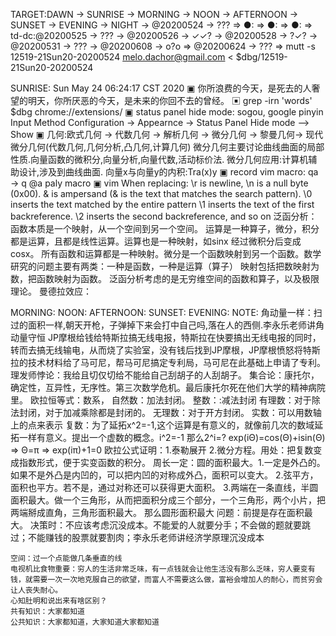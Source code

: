 TARGET:DAWN → SUNRISE → MORNING → NOON → AFTERNOON → SUNSET → EVENING → NIGHT → @20200524 → ??? ⇒ 
●: ⇒ 
●: ⇒ 
●: ⇒ 
td-dc:@20200525 → ??? → @20200526 → ✓✓? → @20200528 → ?✓? → @20200531 → ??? → @20200608 → o?o ⇒ @20200624 → ??? ⇒ 
mutt -s 12519-21Sun20-20200524 melo.dachor@gmail.com < $dbg/12519-21Sun20-20200524

SUNRISE:
Sun May 24 06:24:17 CST 2020
    ▣ 你所浪费的今天，是死去的人奢望的明天，你所厌恶的今天，是未来的你回不去的曾经。
    ▣ grep -irn 'words' $dbg
    chrome://extensions/
    ▣ status panel hide mode: sogou, google pinyin
    Input Method Configuration -> Appearnce -> Status Panel Hide mode --> Show
    ▣ 几何:欧式几何 → 代数几何 → 解析几何 → 微分几何 → 黎曼几何→ 现代微分几何(代数几何,几何分析,凸几何,计算几何)
    微分几何主要讨论曲线曲面的局部性质.向量函数的微积分,向量分析,向量代数,活动标价法.
    微分几何应用:计算机辅助设计,涉及到曲线曲面.
    向量x与向量y的内积:Tra(x)y
    ▣ record vim macro: qa → q @a paly macro
    ▣ vim When replacing:
    \r is newline,
    \n is a null byte (0x00).
    \& is ampersand (& is the text that matches the search pattern).
    \0 inserts the text matched by the entire pattern
    \1 inserts the text of the first backreference.
    \2 inserts the second backreference, and so on
    泛函分析：
        函数本质是一个映射，从一个空间到另一个空间。
        运算是一种算子，微分，积分都是运算，且都是线性运算。运算也是一种映射，如sinx 经过微积分后变成cosx。
        所有函数和运算都是一种映射。微分是一个函数映射到另一个函数。数学研究的问题主要有两类：一种是函数，一种是运算（算子）
        映射包括把数映射为数，把函数映射为函数。
        泛函分析考虑的是无穷维空间的函数和算子，以及极限理论。
    曼德拉效应：

MORNING:
NOON:
AFTERNOON:
SUNSET:
EVENING:
NOTE:
    角动量一样：扫过的面积一样,朝天开枪，子弹掉下来会打中自己吗,落在人的西侧.李永乐老师讲角动量守恒
    JP摩根给钱给特斯拉搞无线电报，特斯拉在快要搞出无线电报的同时，转而去搞无线输电，从而烧了实验室，没有钱后找到JP摩根，JP摩根愤怒将特斯拉的技术材料给了马可尼，帮马可尼搞定专利局，马可尼在此基础上申请了专利。
    理发师悖论：我给且切仅切给不能给自己刮胡子的人刮胡子。
    集合论：康托尔，确定性，互异性，无序性。第三次数学危机。最后康托尔死在他们大学的精神病院里。
    欧拉恒等式：数系，
    自然数：加法封闭。
    整数：:减法封闭
    有理数：对于除法封闭，对于加减乘除都是封闭的。
    无理数：对于开方封闭。
    实数：可以用数轴上的点来表示
    复数：为了延拓x^2=-1,这个运算是有意义的，就像前几次的数域延拓一样有意义。提出一个虚数的概念。i^2=-1
    那么2^i=?  exp(iΘ)=cos(Θ)+isin(Θ) ⇒ Θ=π ⇒ exp(iπ)+1=0
    欧拉公式证明：1.泰勒展开 2.微分方程。用处：把复数变成指数形式，便于实变函数的积分。
    周长一定：圆的面积最大。1.一定是外凸的。如果不是外凸是内凹的，可以把内凹的对称成外凸，面积可以变大。
    2.弦平方，面积也平方。若不是，通过对称还可以获得更大面积。
    3.两端在一条直线，半圆面积最大。做一个三角形，从而把面积分成三个部分，一个三角形，两个小片，把两端掰成直角，三角形面积最大。
    那么圆形面积最大 问题：前提是存在面积最大。
    决策时：不应该考虑沉没成本。不能爱的人就要分手；不会做的题就要跳过；不能赚钱的股票就要割肉；李永乐老师讲经济学原理沉没成本

    空间：过一个点能做几条垂直的线
    电视机比食物重要：穷人的生活非常乏味，有一点钱就会让他生活没有那么乏味，穷人要变有钱，就需要一次一次地克服自己的欲望，而富人不需要这么做，富裕会增加人的耐心，而贫穷会让人丧失耐心。
    心知肚明和说出来有啥区别？
    共有知识：大家都知道
    公共知识：大家都知道，大家知道大家都知道

